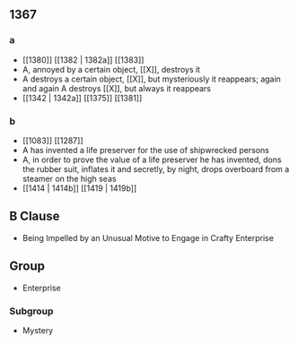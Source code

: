## 1367
### a
- [[1380]] [[1382 | 1382a]] [[1383]] 
- A, annoyed by a certain object, [[X]], destroys it
- A destroys a certain object, [[X]], but mysteriously it reappears; again and again A destroys [[X]], but always it reappears
- [[1342 | 1342a]] [[1375]] [[1381]] 

### b
- [[1083]] [[1287]] 
- A has invented a life preserver for the use of shipwrecked persons
- A, in order to prove the value of a life preserver he has invented, dons the rubber suit, inflates it and secretly, by night, drops overboard from a steamer on the high seas
- [[1414 | 1414b]] [[1419 | 1419b]] 

## B Clause
- Being Impelled by an Unusual Motive to Engage in Crafty Enterprise

## Group
- Enterprise

### Subgroup
- Mystery

